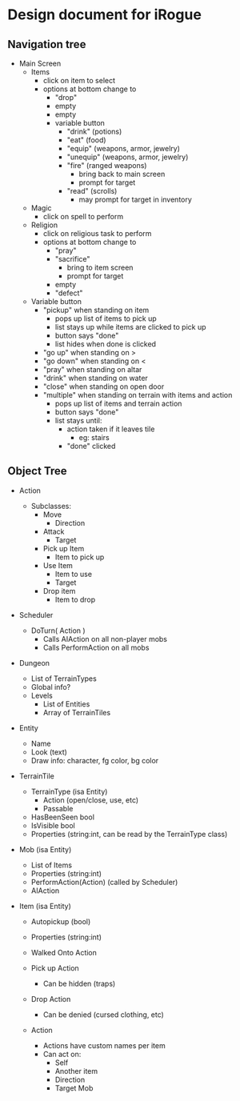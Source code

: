 Design document for iRogue
======

Navigation tree
------
- Main Screen
  - Items
    - click on item to select
    - options at bottom change to
      - "drop"
      - empty
      - empty
      - variable button
        - "drink" (potions)
        - "eat" (food)
        - "equip" (weapons, armor, jewelry)
        - "unequip" (weapons, armor, jewelry)
        - "fire" (ranged weapons)
          - bring back to main screen
          - prompt for target
        - "read" (scrolls)
          - may prompt for target in inventory
  - Magic
    - click on spell to perform
  - Religion
    - click on religious task to perform
    - options at bottom change to
      - "pray"
      - "sacrifice"
        - bring to item screen
        - prompt for target
      - empty
      - "defect"
  - Variable button
    - "pickup" when standing on item
      - pops up list of items to pick up
      - list stays up while items are clicked to pick up
      - button says "done"
      - list hides when done is clicked
    - "go up" when standing on >
    - "go down" when standing on <
    - "pray" when standing on altar
    - "drink" when standing on water
    - "close" when standing on open door
    - "multiple" when standing on terrain with items and action
      - pops up list of items and terrain action
      - button says "done"
      - list stays until:
        - action taken if it leaves tile
          - eg: stairs
        - "done" clicked
    

Object Tree
------

- Action
	- Subclasses:
		- Move 
			- Direction
		- Attack
			- Target
		- Pick up Item
			- Item to pick up
		- Use Item
			- Item to use
			- Target
		- Drop item
			- Item to drop


- Scheduler
	- DoTurn( Action )
		- Calls AIAction on all non-player mobs
		- Calls PerformAction on all mobs

- Dungeon
	- List of TerrainTypes
	- Global info?
	- Levels
		- List of Entities
		-	Array of TerrainTiles

- Entity
	- Name 
	- Look (text)
	- Draw info: character, fg color, bg color

- TerrainTile
	- TerrainType (isa Entity)
		- Action (open/close, use, etc)
		- Passable
	- HasBeenSeen bool
	-	IsVisible bool
	- Properties (string:int, can be read by the TerrainType class)

- Mob (isa Entity)
	- List of Items
	- Properties (string:int)
	- PerformAction(Action) (called by Scheduler)
	- AIAction

- Item (isa Entity)
	- Autopickup (bool)
	- Properties (string:int)
		
	- Walked Onto Action
	- Pick up Action
		- Can be hidden (traps)
	- Drop Action
		- Can be denied (cursed clothing, etc)
	- Action
		- Actions have custom names per item
		- Can act on:
			- Self
			- Another item
			- Direction
			- Target Mob

    
    